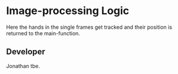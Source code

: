 # Image-processing Logic

Here the hands in the single frames get tracked and their position is returned to the main-function.

## Developer

Jonathan tbe.